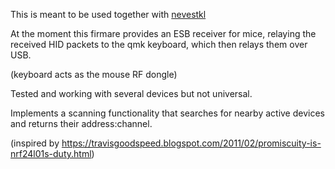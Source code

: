 This is meant to be used together with [nevestkl](https://github.com/joaoneves792/qmk_firmware_rp2040/tree/master/keyboards/nevestkl)

At the moment this firmare provides an ESB receiver for mice, relaying the received HID packets to the qmk keyboard, which then relays them over USB.

(keyboard acts as the mouse RF dongle)

Tested and working with several devices but not universal.

Implements a scanning functionality that searches for nearby active devices and returns their address:channel.

(inspired by https://travisgoodspeed.blogspot.com/2011/02/promiscuity-is-nrf24l01s-duty.html)
